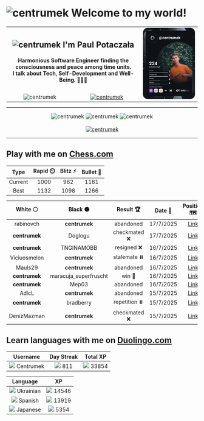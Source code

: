 <h1>
  <img
    src="https://emojis.slackmojis.com/emojis/images/1531849430/4246/blob-sunglasses.gif"
    width="30"
    alt="centrumek"
  />
  Welcome to my world!
</h1>

<table>
  <tbody>
    <tr>
      <td align="center" width="70%" colspan="2">
        <h2>
          <img
            src="https://raw.githubusercontent.com/MartinHeinz/MartinHeinz/master/wave.gif"
            width="30px"
            alt="centrumek"
          />
          I'm Paul Potaczała
        </h2>
        <h4>
          Harmonious Software Engineer finding the consciousness and peace among time units.
          <br/>
          I talk about Tech, Self-Development and Well-Being. 🌿🧘🚀
        </h4>
      </td>
      <td width="30%" rowspan="2">
        <a href="https://app.daily.dev/centrumek">
          <img
            src="./devcard.svg"
            alt="centrumek"
          />
        </a>
      </td>
    </tr>
    <tr align="center">
      <td>
        <img
          src="https://komarev.com/ghpvc/?username=centrumek&label=visitors&color=0e75b6&style=flat"
          alt="centrumek"
        >
      </td>
      <td>
        <a href="https://stackoverflow.com/users/14496012/centrumek">
          <img
            src="https://stackoverflow.com/users/flair/14496012.png?theme=dark"
            alt="centrumek"
          >
        </a>
      </td>
    </tr>
  </tbody>
</table>

---
<div align="center">
  <img 
    src="https://github-readme-stats.vercel.app/api?username=centrumek&show_icons=true&count_private=true&theme=dark&hide_border=true&hide=issues,contribs&bg_color=00000000"
    alt="centrumek"
  />
  <img
    src="https://github-readme-stats.vercel.app/api/top-langs/?username=centrumek&layout=compact&hide_border=true&theme=dark&bg_color=00000000&langs_count=6&exclude_repo=air-statistic-app"
    alt="centrumek"
  />
  <img 
    src="https://github-readme-streak-stats.herokuapp.com?user=centrumek&theme=dark&hide_border=true&background=FFFFFF00"
    alt="centrumek"
  />
  <br/>
  <br/>
  <a href="https://www.buymeacoffee.com/centrumek">
    <img
      src="https://cdn.buymeacoffee.com/buttons/v2/default-orange.png"
      height="50"
      width="210"
      alt="centrumek"
    />
  </a>
</div>

---

## Play with me on [Chess.com](https://www.chess.com/member/centrumek)

<div align="center">
<!--START_SECTION:chessStats-->
<!-- Automatically generated with https://github.com/Balastrong/chess-stats-action -->

| Type | Rapid ⏲️ | Blitz ⚡ | Bullet 🔫 |
|:---:|:---:|:---:|:---:|
| Current | 1000 | 962 | 1181 |
| Best | 1132 | 1098 | 1266 |

| White ⚪ | Black ⚫ | Result 🏆 | Date 📅 | Position 🗺️ | Type 🕕 |
|:---:|:---:|:---:|:---:|:---:|:---:|
| rabinovch | **centrumek** | abandoned  | 17/7/2025 | <a href="http://www.ee.unb.ca/cgi-bin/tervo/fen.pl?select=1b6/6k1/5p1p/6p1/8/1P2P3/1PP2PPP/2KR4 b - - 1 25">Link</a> | Blitz |
| **centrumek** | Doglogu | checkmated ❌ | 17/7/2025 | <a href="http://www.ee.unb.ca/cgi-bin/tervo/fen.pl?select=2rq2k1/pR2Kppp/8/6P1/P3p2P/4P3/5P2/8 w - - 5 35">Link</a> | Blitz |
| **centrumek** | TNGINAMOBB | resigned ❌ | 16/7/2025 | <a href="http://www.ee.unb.ca/cgi-bin/tervo/fen.pl?select=7k/3b1p2/1p2pP2/pP1pq3/P7/7n/8/KN6 w - - 0 42">Link</a> | Blitz |
| Viciuosmelon | **centrumek** | stalemate ⏸️ | 16/7/2025 | <a href="http://www.ee.unb.ca/cgi-bin/tervo/fen.pl?select=8/8/8/kPKP4/2P5/1P6/8/8 b - - 0 46">Link</a> | Blitz |
| Mauls29 | **centrumek** | abandoned  | 16/7/2025 | <a href="http://www.ee.unb.ca/cgi-bin/tervo/fen.pl?select=8/8/3R3p/6p1/1pp5/1k3PPB/5PKP/Q7 b - - 0 35">Link</a> | Blitz |
| **centrumek** | maracuja_superfruscht | win 🥇 | 16/7/2025 | <a href="http://www.ee.unb.ca/cgi-bin/tervo/fen.pl?select=1k1r1r2/ppp1n2Q/5q2/5p2/1PBPpP1P/P3P3/1P1B4/2KR2R1 b - - 0 23">Link</a> | Blitz |
| **centrumek** | Mep03 | abandoned  | 16/7/2025 | <a href="http://www.ee.unb.ca/cgi-bin/tervo/fen.pl?select=r3k2r/p1p2ppp/2pbp3/3p2q1/3P2P1/2P1PQ1P/PBP2P2/R3K2R w KQkq - 1 12">Link</a> | Blitz |
| AdlcL | **centrumek** | abandoned  | 15/7/2025 | <a href="http://www.ee.unb.ca/cgi-bin/tervo/fen.pl?select=2kr2nr/4b3/1p1p3p/p2P1Qp1/1pPN4/1P5P/P4PP1/R3R1K1 b - - 0 21">Link</a> | Blitz |
| **centrumek** | bradberry | repetition ⏸️ | 15/7/2025 | <a href="http://www.ee.unb.ca/cgi-bin/tervo/fen.pl?select=r1b1Q1k1/p5r1/2p1p3/3pq1B1/1P6/P3P3/2P1K3/8 b - - 12 35">Link</a> | Blitz |
| DenizMazman | **centrumek** | checkmated ❌ | 15/7/2025 | <a href="http://www.ee.unb.ca/cgi-bin/tervo/fen.pl?select=6Q1/3k2R1/4R3/8/p2P4/P1P5/1PK5/1r1r4 b - - 6 45">Link</a> | Blitz |

<!--END_SECTION:chessStats-->
</div>

## Learn languages with me on [Duolingo.com](https://www.duolingo.com/profile/Centrumek)

<div align="center">
<!--START_SECTION:duolingoStats-->
<!-- Automatically generated with https://github.com/centrumek/duolingo-readme-stats-->

| Username | Day Streak | Total XP |
|:---:|:---:|:---:|
| <img src="https://raw.githubusercontent.com/centrumek/duolingo-readme-stats/main/assets/duolingo.png" height="12"> Centrumek | <img src="https://raw.githubusercontent.com/centrumek/duolingo-readme-stats/main/assets/streakinactive.svg" height="12"> 811 | <img src="https://raw.githubusercontent.com/centrumek/duolingo-readme-stats/main/assets/xp.svg" height="12"> 33854 | <img src="https://raw.githubusercontent.com/centrumek/duolingo-readme-stats/main/assets/xp.svg" height="12"> 0 |

| Language | XP |
|:---:|:---:|
| <img src="https://raw.githubusercontent.com/centrumek/duolingo-readme-stats/main/assets/langs/ukrainian.svg" height="12"> Ukrainian | <img src="https://raw.githubusercontent.com/centrumek/duolingo-readme-stats/main/assets/xp.svg" height="12"> 14546 |
| <img src="https://raw.githubusercontent.com/centrumek/duolingo-readme-stats/main/assets/langs/spanish.svg" height="12"> Spanish | <img src="https://raw.githubusercontent.com/centrumek/duolingo-readme-stats/main/assets/xp.svg" height="12"> 13919 |
| <img src="https://raw.githubusercontent.com/centrumek/duolingo-readme-stats/main/assets/langs/japanese.svg" height="12"> Japanese | <img src="https://raw.githubusercontent.com/centrumek/duolingo-readme-stats/main/assets/xp.svg" height="12"> 5354 |

<!--END_SECTION:duolingoStats-->
</div>
<!--
**centrumek/centrumek** is a ✨ _special_ ✨ repository because its `README.md` (this file) appears on your GitHub profile.

Here are some ideas to get you started:

- 🔭 I’m currently working on ...
- 🌱 I’m currently learning ...
- 👯 I’m looking to collaborate on ...
- 🤔 I’m looking for help with ...
- 💬 Ask me about ...
- 📫 How to reach me: ...
- 😄 Pronouns: ...
- ⚡ Fun fact: ...
-->
